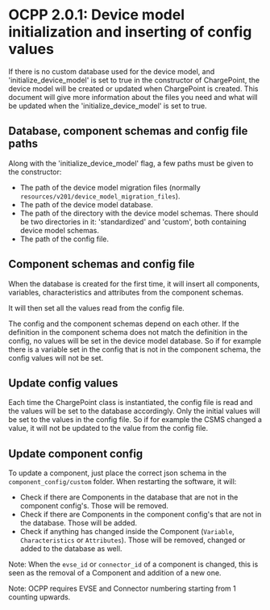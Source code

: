 # OCPP 2.0.1: Device model initialization and inserting of config values

If there is no custom database used for the device model, and 'initialize_device_model' is set to true in the 
constructor of ChargePoint, the device model will be created or updated when ChargePoint is created. This document will
give more information about the files you need and what will be updated when the 'initialize_device_model' is set
to true.


## Database, component schemas and config file paths

Along with the 'initialize_device_model' flag, a few paths must be given to the constructor:
- The path of the device model migration files (normally `resources/v201/device_model_migration_files`).
- The path of the device model database.
- The path of the directory with the device model schemas. There should be two directories in it: 'standardized' and 
  'custom', both containing device model schemas.
- The path of the config file.


## Component schemas and config file

When the database is created for the first time, it will insert all components, variables, characteristics and 
attributes from the component schemas. 

It will then set all the values read from the config file. 

The config and the component schemas depend on each other. If the definition in the component schema does not match the
definition in the config, no values will be set in the device model database. So if for example there is a variable set 
in the config that is not in the component schema, the config values will not be set. 


## Update config values

Each time the ChargePoint class is instantiated, the config file is read and the values will be set to the database 
accordingly. Only the initial values will be set to the values in the config file. So if for example the CSMS changed a 
value, it will not be updated to the value from the config file.


## Update component config

To update a component, just place the correct json schema in the `component_config/custom` folder. When restarting the 
software, it will:
- Check if there are Components in the database that are not in the component config's. Those will be removed.
- Check if there are Components in the component config's that are not in the database. Those will be added.
- Check if anything has changed inside the Component (`Variable`, `Characteristics` or `Attributes`). 
  Those will be removed, changed or added to the database as well. 
  
Note: When the `evse_id` or `connector_id` of a component is changed, this is seen as the removal of a Component and 
addition of a new one. 

Note: OCPP requires EVSE and Connector numbering starting from 1 counting upwards.
